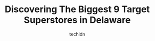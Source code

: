 ---
layout: ampstory
image: https://i0.wp.com/paketmu.com/wp-content/uploads/2023/06/target-0-in-delaware-1686372164.jpeg?resize=640,853
author: techidn
featured: false
description: Explore the diverse Target Superstore scene in Delaware, home to an incredible selection of 9 establishments catering to every taste. Whether youre in search of iconic favorites or undiscov
title: Discovering The Biggest 9 Target Superstores in Delaware
cover:
   title: Discovering The Biggest 9 Target Superstores in Delaware
   subtitle: RICKPATE
   background: https://paketmu.com/wp-content/uploads/2023/06/target-0-in-delaware-1686372164.jpeg

pages: 
 - layout: thirds
   top: <h1>#1 Target</h1>
   bottom: "<p>I always had a positive experience at this store. Very convenient location . Very large collection of products , store looks refreshing. Seems recently store went on reno</p>"
   background: https://paketmu.com/wp-content/uploads/2023/06/target-1-in-delaware-1686372165.jpeg
   backgroundblur: true
 - layout: thirds
   top: <h1>#2 Target</h1>
   bottom: "<p>One of our to go store when in the area. The store is very clean and well organized. Been shopping at target for over 20 years and this one have a lot of new feature such</p>"
   background: https://paketmu.com/wp-content/uploads/2023/06/target-2-in-delaware-1686372166.jpeg
   cta:
      link: https://paketmu.com/discovering-the-biggest-9-target-superstores-in-delaware/
      text: Discovering The Biggest 9 Target Superstores in Delaware
 - layout: thirds
   top: <h1>#3 Target</h1>
   bottom: "<p>Store looked great! Very clean and stocked shelves! Check out needs work….not one employee occupied cash register was open and then you have to buy you own bags @ 1.98 </p>"
   background: https://paketmu.com/wp-content/uploads/2023/06/target-3-in-delaware-1686372167.jpeg
   cta:
      link: https://paketmu.com/discovering-the-biggest-9-target-superstores-in-delaware/
      text: Discovering The Biggest 9 Target Superstores in Delaware
 - layout: thirds
   top: <h1>#4 Target</h1>
   bottom: "<p>600 Hatton Dr, Glen Mills, PA 19342, United States</p>"
   background: https://images.unsplash.com/photo-1567360425618-1594206637d2?ixlib=rb-4.0.3&ixid=MnwxMjA3fDB8MHxwaG90by1wYWdlfHx8fGVufDB8fHx8&auto=format&fit=crop&w=640&h=853&q=80
   cta:
      link: https://paketmu.com/discovering-the-biggest-9-target-superstores-in-delaware/
      text: Discovering The Biggest 9 Target Superstores in Delaware
 - layout: thirds
   top: <h1>#5 Target</h1>
   bottom: "<p>125 E N Pointe Dr, Salisbury, MD 21804, United States</p>"
   background: https://images.unsplash.com/photo-1515405295579-ba7b45403062?ixlib=rb-4.0.3&ixid=MnwxMjA3fDB8MHxwaG90by1wYWdlfHx8fGVufDB8fHx8&auto=format&fit=crop&w=640&h=853&q=80
   cta:
      link: https://paketmu.com/discovering-the-biggest-9-target-superstores-in-delaware/
      text: Discovering The Biggest 9 Target Superstores in Delaware
 - layout: thirds
   top: <h1>#6 Target</h1>
   bottom: "<p>3240 Kirkwood Hwy, Wilmington, DE 19808, United States</p>"
   background: https://images.unsplash.com/photo-1597773150796-e5c14ebecbf5?ixlib=rb-4.0.3&ixid=MnwxMjA3fDB8MHxwaG90by1wYWdlfHx8fGVufDB8fHx8&auto=format&fit=crop&w=640&h=853&q=80
   cta:
      link: https://paketmu.com/discovering-the-biggest-9-target-superstores-in-delaware/
      text: Discovering The Biggest 9 Target Superstores in Delaware
 - layout: thirds
   top: <h1>#7 Target Grocery</h1>
   bottom: "<p>800 Christiana Mall, Newark, DE 19702, United States</p>"
   background: https://images.unsplash.com/photo-1632260260864-caf7fde5ec36?ixlib=rb-4.0.3&ixid=MnwxMjA3fDB8MHxwaG90by1wYWdlfHx8fGVufDB8fHx8&auto=format&fit=crop&w=640&h=853&q=80
   cta:
      link: https://paketmu.com/discovering-the-biggest-9-target-superstores-in-delaware/
      text: Discovering The Biggest 9 Target Superstores in Delaware
 - layout: thirds
   middle: Continue reading...
   background: https://images.unsplash.com/photo-1557672172-298e090bd0f1?ixlib=rb-4.0.3&ixid=MnwxMjA3fDB8MHxwaG90by1wYWdlfHx8fGVufDB8fHx8&auto=format&fit=crop&w=640&h=853&q=80
   cta:
      link: https://paketmu.com/discovering-the-biggest-9-target-superstores-in-delaware/
      text: Discovering The Biggest 9 Target Superstores in Delaware
      
---